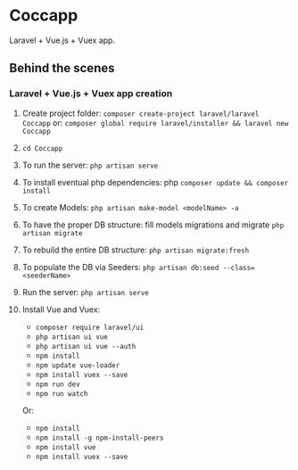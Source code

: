 # Coccapp
Laravel + Vue.js + Vuex app.

## Behind the scenes
### Laravel + Vue.js + Vuex app creation
1. Create project folder: ```composer create-project laravel/laravel Coccapp```
or: ```composer global require laravel/installer && laravel new Coccapp```
2. ```cd Coccapp```
3. To run the server: ```php artisan serve```
4. To install eventual php dependencies: php ```composer update && composer install```
5. To create Models: ```php artisan make-model <modelName> -a```
6. To have the proper DB structure: fill models migrations and migrate ```php artisan migrate```
7. To rebuild the entire DB structure: ```php artisan migrate:fresh```
8. To populate the DB via Seeders: ```php artisan db:seed --class=<seederName>```
9. Run the server: ```php artisan serve```
10. Install Vue and Vuex:
     - ```composer require laravel/ui```
     - ```php artisan ui vue```
     - ```php artisan ui vue --auth```
     - ```npm install```
     - ```npm update vue-loader```
     - ```npm install vuex --save```
     - ```npm run dev```
     - ```npm run watch```
    
    Or:
     - ```npm install```
     - ```npm install -g npm-install-peers```
     - ```npm install vue```
     - ```npm install vuex --save```
